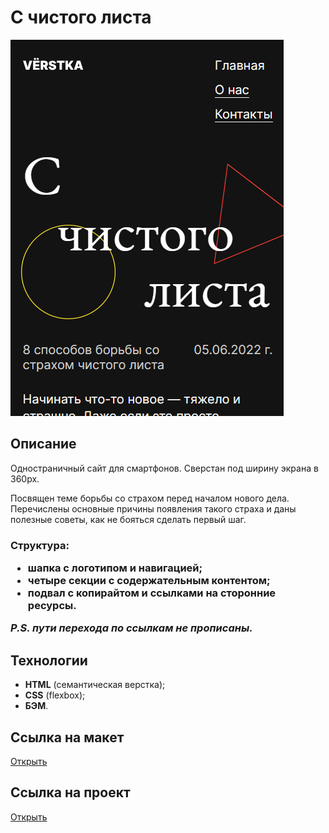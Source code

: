 <h1>С чистого листа</h1>
<img src="./images/project.png">
<h2>Описание</h2>
<p>Одностраничный сайт для смартфонов. Сверстан под ширину экрана в 360px.</p>
<p>Посвящен теме борьбы со страхом перед началом нового дела. Перечислены основные причины появления такого страха и даны полезные советы, как не бояться сделать первый шаг.</p>
<h3>Структура:</p>
<ul>
  <li>шапка с логотипом и навигацией;</li>
  <li>четыре секции с содержательным контентом;</li>
  <li>подвал с копирайтом и ссылками на сторонние ресурсы.</li>
</ul>
<p><i>P.S. пути перехода по ссылкам не прописаны.</i></p>
<h2>Технологии</h2>
<ul>
  <li><b>HTML</b> (семантическая верстка);</li>
  <li><b>CSS</b> (flexbox);</li>
  <li><b>БЭМ</b>.</li>
</ul>
<h2>Ссылка на макет</h2>
<a href="https://www.figma.com/file/r7xSiFnmuTieV6hY2hXSCP/%231-С-чистого-листа-(Copy)?node-id=0%3A1&mode=dev" target="_blunk">Открыть</a>
<h2>Ссылка на проект</h2>
<a href="https://juliadik.github.io/s-chistogo-lista-main/index.html" target="_blunk">Открыть</a>
